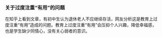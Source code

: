 ### 关于过度注重“有用”的问题

在知乎上看到文章，有初中生认为退休老人不应继续存活，网友分析这是教育上过度注重“有用”造成的问题。教育上过度注重“有用”会压抑个人兴趣，降低幸福感，也是学生缺少同情心，没有关心弱者的意识。